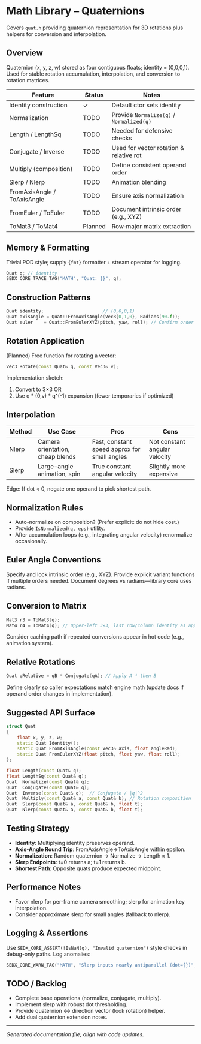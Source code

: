 # Math Library – Quaternions

Covers `quat.h` providing quaternion representation for 3D rotations plus helpers for conversion and interpolation.

## Overview

Quaternion (x, y, z, w) stored as four contiguous floats; identity = (0,0,0,1). Used for stable rotation accumulation, interpolation, and conversion to rotation matrices.

| Feature | Status | Notes |
|---------|--------|-------|
| Identity construction | ✓ | Default ctor sets identity |
| Normalization | TODO | Provide `Normalize(q)` / `Normalized(q)` |
| Length / LengthSq | TODO | Needed for defensive checks |
| Conjugate / Inverse | TODO | Used for vector rotation & relative rot |
| Multiply (composition) | TODO | Define consistent operand order |
| Slerp / Nlerp | TODO | Animation blending |
| FromAxisAngle / ToAxisAngle | TODO | Ensure axis normalization |
| FromEuler / ToEuler | TODO | Document intrinsic order (e.g., XYZ) |
| ToMat3 / ToMat4 | Planned | Row‑major matrix extraction |

## Memory & Formatting

Trivial POD style; supply `{fmt}` formatter + stream operator for logging.

```cpp
Quat q; // identity
SEDX_CORE_TRACE_TAG("MATH", "Quat: {}", q);
```

## Construction Patterns

```cpp
Quat identity;                      // (0,0,0,1)
Quat axisAngle = Quat::FromAxisAngle(Vec3{0,1,0}, Radians(90.f));
Quat euler    = Quat::FromEulerXYZ(pitch, yaw, roll); // Confirm order naming
```

## Rotation Application

(Planned) Free function for rotating a vector:

```cpp
Vec3 Rotate(const Quat& q, const Vec3& v);
```

Implementation sketch:

1. Convert to 3×3 OR
2. Use q * (0,v) * q^(-1) expansion (fewer temporaries if optimized)

## Interpolation

| Method | Use Case | Pros | Cons |
|--------|----------|------|------|
| Nlerp  | Camera orientation, cheap blends | Fast, constant speed approx for small angles | Not constant angular velocity |
| Slerp  | Large-angle animation, spin | True constant angular velocity | Slightly more expensive |

Edge: If dot < 0, negate one operand to pick shortest path.

## Normalization Rules

- Auto-normalize on composition? (Prefer explicit: do not hide cost.)
- Provide `IsNormalized(q, eps)` utility.
- After accumulation loops (e.g., integrating angular velocity) renormalize occasionally.

## Euler Angle Conventions

Specify and lock intrinsic order (e.g., XYZ). Provide explicit variant functions if multiple orders needed. Document degrees vs radians—library core uses radians.

## Conversion to Matrix

```cpp
Mat3 r3 = ToMat3(q);
Mat4 r4 = ToMat4(q); // Upper-left 3×3, last row/column identity as appropriate
```

Consider caching path if repeated conversions appear in hot code (e.g., animation system).

## Relative Rotations

```cpp
Quat qRelative = qB * Conjugate(qA); // Apply A⁻¹ then B
```

Define clearly so caller expectations match engine math (update docs if operand order changes in implementation).

## Suggested API Surface

```cpp
struct Quat
{
    float x, y, z, w;
    static Quat Identity();
    static Quat FromAxisAngle(const Vec3& axis, float angleRad);
    static Quat FromEulerXYZ(float pitch, float yaw, float roll);
};

float Length(const Quat& q);
float LengthSq(const Quat& q);
Quat  Normalize(const Quat& q);
Quat  Conjugate(const Quat& q);
Quat  Inverse(const Quat& q);  // Conjugate / |q|^2
Quat  Multiply(const Quat& a, const Quat& b); // Rotation composition
Quat  Slerp(const Quat& a, const Quat& b, float t);
Quat  Nlerp(const Quat& a, const Quat& b, float t);
```

## Testing Strategy

- **Identity**: Multiplying identity preserves operand.
- **Axis-Angle Round Trip**: FromAxisAngle→ToAxisAngle within epsilon.
- **Normalization**: Random quaternion → Normalize → Length ≈ 1.
- **Slerp Endpoints**: t=0 returns a; t=1 returns b.
- **Shortest Path**: Opposite quats produce expected midpoint.

## Performance Notes

- Favor nlerp for per-frame camera smoothing; slerp for animation key interpolation.
- Consider approximate slerp for small angles (fallback to nlerp).

## Logging & Assertions

Use `SEDX_CORE_ASSERT(!IsNaN(q), "Invalid quaternion")` style checks in debug-only paths. Log anomalies:

```cpp
SEDX_CORE_WARN_TAG("MATH", "Slerp inputs nearly antiparallel (dot={})", dot);
```

## TODO / Backlog

- Complete base operations (normalize, conjugate, multiply).
- Implement slerp with robust dot thresholding.
- Provide quaternion <-> direction vector (look rotation) helper.
- Add dual quaternion extension notes.

---

*Generated documentation file; align with code updates.*
